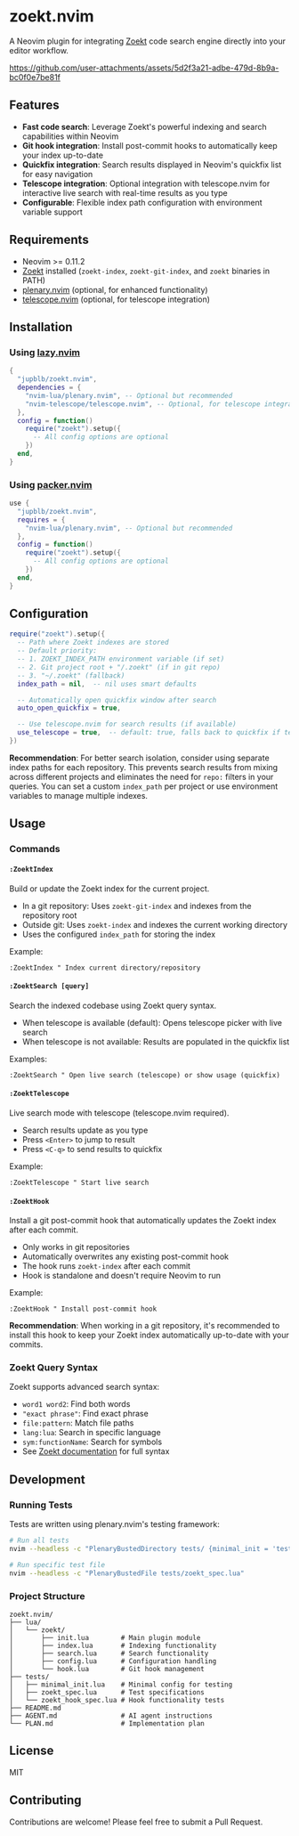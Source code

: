 # zoekt.nvim

A Neovim plugin for integrating [Zoekt] code search engine directly into your
editor workflow.

<https://github.com/user-attachments/assets/5d2f3a21-adbe-479d-8b9a-bc0f0e7be81f>

## Features

- **Fast code search**: Leverage Zoekt's powerful indexing and search
  capabilities within Neovim
- **Git hook integration**: Install post-commit hooks to automatically keep your
  index up-to-date
- **Quickfix integration**: Search results displayed in Neovim's quickfix list
  for easy navigation
- **Telescope integration**: Optional integration with telescope.nvim for
  interactive live search with real-time results as you type
- **Configurable**: Flexible index path configuration with environment variable
  support

## Requirements

- Neovim \>= 0.11.2
- [Zoekt] installed (`zoekt-index`, `zoekt-git-index`, and `zoekt` binaries in
  PATH)
- [plenary.nvim] (optional, for enhanced functionality)
- [telescope.nvim] (optional, for telescope integration)

## Installation

### Using [lazy.nvim]

``` lua
{
  "jupblb/zoekt.nvim",
  dependencies = {
    "nvim-lua/plenary.nvim", -- Optional but recommended
    "nvim-telescope/telescope.nvim", -- Optional, for telescope integration
  },
  config = function()
    require("zoekt").setup({
      -- All config options are optional
    })
  end,
}
```

### Using [packer.nvim]

``` lua
use {
  "jupblb/zoekt.nvim",
  requires = {
    "nvim-lua/plenary.nvim", -- Optional but recommended
  },
  config = function()
    require("zoekt").setup({
      -- All config options are optional
    })
  end,
}
```

## Configuration

``` lua
require("zoekt").setup({
  -- Path where Zoekt indexes are stored
  -- Default priority:
  -- 1. ZOEKT_INDEX_PATH environment variable (if set)
  -- 2. Git project root + "/.zoekt" (if in git repo)
  -- 3. "~/.zoekt" (fallback)
  index_path = nil,  -- nil uses smart defaults

  -- Automatically open quickfix window after search
  auto_open_quickfix = true,

  -- Use telescope.nvim for search results (if available)
  use_telescope = true,  -- default: true, falls back to quickfix if telescope not installed
})
```

**Recommendation**: For better search isolation, consider using separate index
paths for each repository. This prevents search results from mixing across
different projects and eliminates the need for `repo:` filters in your queries.
You can set a custom `index_path` per project or use environment variables to
manage multiple indexes.

## Usage

### Commands

#### `:ZoektIndex`

Build or update the Zoekt index for the current project.

- In a git repository: Uses `zoekt-git-index` and indexes from the repository
  root
- Outside git: Uses `zoekt-index` and indexes the current working directory
- Uses the configured `index_path` for storing the index

Example:

``` vim
:ZoektIndex " Index current directory/repository
```

#### `:ZoektSearch [query]`

Search the indexed codebase using Zoekt query syntax.

- When telescope is available (default): Opens telescope picker with live search
- When telescope is not available: Results are populated in the quickfix list

Examples:

``` vim
:ZoektSearch " Open live search (telescope) or show usage (quickfix)
```

#### `:ZoektTelescope`

Live search mode with telescope (telescope.nvim required).

- Search results update as you type
- Press `<Enter>` to jump to result
- Press `<C-q>` to send results to quickfix

Example:

``` vim
:ZoektTelescope " Start live search
```

#### `:ZoektHook`

Install a git post-commit hook that automatically updates the Zoekt index after
each commit.

- Only works in git repositories
- Automatically overwrites any existing post-commit hook
- The hook runs `zoekt-index` after each commit
- Hook is standalone and doesn't require Neovim to run

Example:

``` vim
:ZoektHook " Install post-commit hook
```

**Recommendation**: When working in a git repository, it's recommended to
install this hook to keep your Zoekt index automatically up-to-date with your
commits.

### Zoekt Query Syntax

Zoekt supports advanced search syntax:

- `word1 word2`: Find both words
- `"exact phrase"`: Find exact phrase
- `file:pattern`: Match file paths
- `lang:lua`: Search in specific language
- `sym:functionName`: Search for symbols
- See [Zoekt documentation] for full syntax

## Development

### Running Tests

Tests are written using plenary.nvim's testing framework:

``` bash
# Run all tests
nvim --headless -c "PlenaryBustedDirectory tests/ {minimal_init = 'tests/minimal_init.lua'}"

# Run specific test file
nvim --headless -c "PlenaryBustedFile tests/zoekt_spec.lua"
```

### Project Structure

    zoekt.nvim/
    ├── lua/
    │   └── zoekt/
    │       ├── init.lua        # Main plugin module
    │       ├── index.lua       # Indexing functionality
    │       ├── search.lua      # Search functionality
    │       ├── config.lua      # Configuration handling
    │       └── hook.lua        # Git hook management
    ├── tests/
    │   ├── minimal_init.lua    # Minimal config for testing
    │   ├── zoekt_spec.lua      # Test specifications
    │   └── zoekt_hook_spec.lua # Hook functionality tests
    ├── README.md
    ├── AGENT.md                # AI agent instructions
    └── PLAN.md                 # Implementation plan

## License

MIT

## Contributing

Contributions are welcome! Please feel free to submit a Pull Request.

  [Zoekt]: https://github.com/sourcegraph/zoekt
  [plenary.nvim]: https://github.com/nvim-lua/plenary.nvim
  [telescope.nvim]: https://github.com/nvim-telescope/telescope.nvim
  [lazy.nvim]: https://github.com/folke/lazy.nvim
  [packer.nvim]: https://github.com/wbthomason/packer.nvim
  [Zoekt documentation]: https://github.com/sourcegraph/zoekt#query-language
